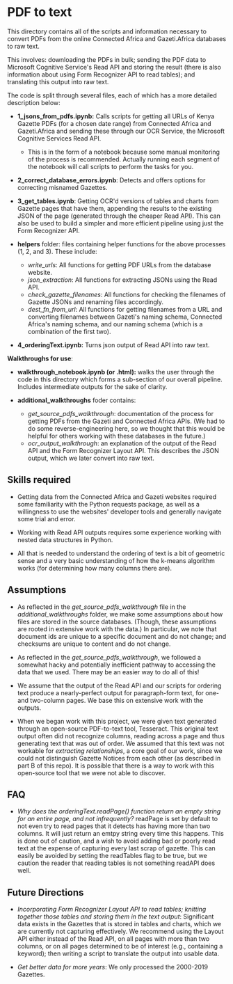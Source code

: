 # PDF to text

This directory contains all of the scripts and information necessary to convert PDFs from the online Connected Africa and Gazeti.Africa databases to raw text. 

This involves: downloading the PDFs in bulk; sending the PDF data to Microsoft Cognitive Service's Read API and storing the result (there is also information about using Form Recognizer API to read tables); and translating this output into raw text. 

The code is split through several files, each of which has a more detailed description below:

* **1_jsons_from_pdfs.ipynb:** Calls scripts for getting all URLs of Kenya Gazette PDFs (for a chosen date range) from Connected Africa and Gazeti.Africa and sending these through our OCR Service, the Microsoft Cognitive Services Read API. 
    + This is in the form of a notebook because some manual monitoring of the process is recommended. Actually running each segment of the notebook will call scripts to perform the tasks for you.  

* **2_correct_database_errors.ipynb**: Detects and offers options for correcting misnamed Gazettes. 

* **3_get_tables.ipynb**: Getting OCR'd versions of tables and charts from Gazette pages that have them, appending the results to the existing JSON of the page (generated through the cheaper Read API). This can also be used to build a simpler and more efficient pipeline using just the Form Recognizer API. 

* **helpers** folder: files containing helper functions for the above processes (1, 2, and 3). These include: 
    + *write_urls*: All functions for getting PDF URLs from the database website. 
    + *json_extraction*: All functions for extracting JSONs using the Read API. 
    + *check_gazette_filenames*: All functions for checking the filenames of Gazette JSONs and renaming files accordingly. 
    + *dest_fn_from_url*: All functions for getting filenames from a URL and converting filenames between Gazeti's naming schema, Connected Africa's naming schema, and our naming schema (which is a combination of the first two). 

* **4_orderingText.ipynb:** Turns json output of Read API into raw text.

**Walkthroughs for use**: 

* **walkthrough_notebook.ipynb (or .html):** walks the user through the code in this directory which forms a sub-section of our overall pipeline. Includes intermediate outputs for the sake of clarity.

* **additional_walkthroughs** foder contains: 
    + *get_source_pdfs_walkthrough*: documentation of the process for getting PDFs from the Gazeti and Connected Africa APIs. (We had to do some reverse-engineering here, so we thought that this would be helpful for others working with these databases in the future.) 
    + *ocr_output_walkthrough*: an explanation of the output of the Read API and the Form Recognizer Layout API. This describes the JSON output, which we later convert into raw text.  


## Skills required

* Getting data from the Connected Africa and Gazeti websites required some familiarity with the Python requests package, as well as a willingness to use the websites' developer tools and generally navigate some trial and error. 

* Working with Read API outputs requires some experience working with nested data structures in Python. 

* All that is needed to understand the ordering of text is a bit of geometric sense and a very basic understanding of how the k-means algorithm works (for determining how many columns there are).

## Assumptions

* As reflected in the *get_source_pdfs_walkthrough* file in the *additional_walkthroughs* folder, we make some assumptions about how files are stored in the source databases. (Though, these assumptions are rooted in extensive work with the data.) In particular, we note that document ids are unique to a specific document and do not change; and checksums are unique to content and do not change. 

* As reflected in the *get_source_pdfs_walkthrough*, we followed a somewhat hacky and potentially inefficient pathway to accessing the data that we used. There may be an easier way to do all of this!

* We assume that the output of the Read API and our scripts for ordering text produce a nearly-perfect output for paragraph-form text, for one- and two-column pages. We base this on extensive work with the outputs. 

* When we began work with this project, we were given text generated through an open-source PDF-to-text tool, Tesseract. This original text output often did not recognize columns, reading across a page and thus generating text that was out of order. We assumed that this text was not workable for *extracting relationships*, a core goal of our work, since we could not distinguish Gazette Notices from each other (as described in part B of this repo). It is possible that there is a way to work with this open-source tool that we were not able to discover. 


## FAQ

* *Why does the orderingText.readPage() function return an empty string for an entire page, and not infrequently?* readPage is set by default to not even try to read pages that it detects has having more than two columns. It will just return an emtpy string every time this happens. This is done out of caution, and a wish to avoid adding bad or poorly read text at the expense of capturing every last scrap of gazette. This can easily be avoided by setting the readTables flag to be true, but we caution the reader that reading tables is not something readAPI does well.

## Future Directions

* *Incorporating Form Recognizer Layout API to read tables; knitting together those tables and storing them in the text output*: Significant data exists in the Gazettes that is stored in tables and charts, which we are currently not capturing effectively. We recommend using the Layout API either instead of the Read API, on all pages with more than two columns, or on all pages determined to be of interest (e.g., containing a keyword); then writing a script to translate the output into usable data. 

* *Get better data for more years*: We only processed the 2000-2019 Gazettes. 
